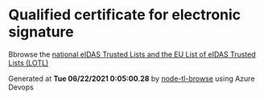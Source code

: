 # Qualified certificate for electronic signature 
 Bbrowse the [national eIDAS Trusted Lists and the EU List of eIDAS Trusted Lists (LOTL)](https://webgate.ec.europa.eu/tl-browser/#/) 
 
 
Generated at **Tue 06/22/2021  0:05:00.28** by [node-tl-browse](https://github.com/ymedlop/node-tl-browser) using Azure Devops 
